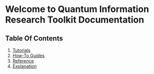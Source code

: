 # Welcome to Quantum Information Research Toolkit Documentation

## Table Of Contents

1. [Tutorials](tutorials.md)
1. [How-To Guides](how-to-guides.md)
1. [Reference](reference.md)
1. [Explanation](explanation.md)
